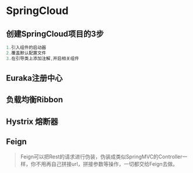 # 						SpringCloud

## 创建SpringCloud项目的3步

```java
1.引入组件的启动器
2.覆盖默认配置文件
3.在引导类上添加注解,开启相关组件
```



## Euraka注册中心











## 负载均衡Ribbon





## Hystrix	熔断器





## Feign

> Feign可以把Rest的请求进行伪装，伪装成类似SpringMVC的Controller一样，你不用再自己拼接url，拼接参数等操作，一切都交给Feign去做。

